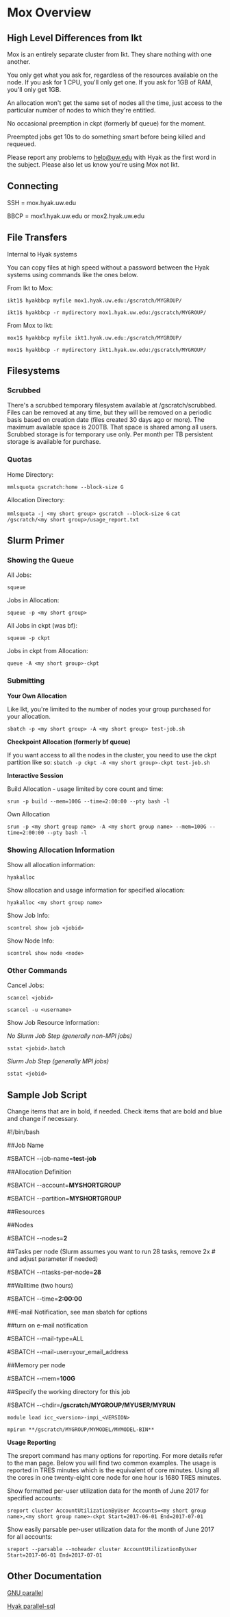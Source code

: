 # Mox Overview

## High Level Differences from Ikt

Mox is an entirely separate cluster from Ikt. They share nothing with one another.

You only get what you ask for, regardless of the resources available on the node. If you ask for 1 CPU, you'll only get one. If you ask for 1GB of RAM, you'll only get 1GB.

An allocation won't get the same set of nodes all the time, just access to the particular number of nodes to which they're entitled.

No occasional preemption in ckpt (formerly bf queue) for the moment.

Preempted jobs get 10s to do something smart before being killed and requeued.

Please report any problems to help@uw.edu with Hyak as the first word in the subject. Please also let us know you're using Mox not Ikt.

## Connecting

SSH = mox.hyak.uw.edu

BBCP = mox1.hyak.uw.edu or mox2.hyak.uw.edu

## File Transfers

Internal to Hyak systems

You can copy files at high speed without a password between the Hyak systems using commands like the ones below.

From Ikt to Mox:

```ikt1$ hyakbbcp myfile mox1.hyak.uw.edu:/gscratch/MYGROUP/```

```ikt1$ hyakbbcp -r mydirectory mox1.hyak.uw.edu:/gscratch/MYGROUP/```

From Mox to Ikt:

```mox1$ hyakbbcp myfile ikt1.hyak.uw.edu:/gscratch/MYGROUP/``` 

```mox1$ hyakbbcp -r mydirectory ikt1.hyak.uw.edu:/gscratch/MYGROUP/```

## Filesystems

### Scrubbed

There's a scrubbed temporary filesystem available at /gscratch/scrubbed. Files can be removed at any time, but they will be removed on a periodic basis based on creation date (files created 30 days ago or more). The maximum available space is 200TB. That space is shared among all users. Scrubbed storage is for temporary use only. Per month per TB persistent storage is available for purchase.

### Quotas

Home Directory:

```mmlsquota gscratch:home --block-size G```

Allocation Directory:

```mmlsquota -j <my short group> gscratch --block-size G```
```cat /gscratch/<my short group>/usage_report.txt```

## Slurm Primer

### Showing the Queue

All Jobs:

```squeue```

Jobs in Allocation:

```squeue -p <my short group>```

All Jobs in ckpt (was bf):

```squeue -p ckpt```

Jobs in ckpt from Allocation:

```queue -A <my short group>-ckpt```

### Submitting

**Your Own Allocation**

Like Ikt, you're limited to the number of nodes your group purchased for your allocation.

```sbatch -p <my short group> -A <my short group> test-job.sh```

**Checkpoint Allocation (formerly bf queue)**

If you want access to all the nodes in the cluster, you need to use the ckpt partition like so:
```sbatch -p ckpt -A <my short group>-ckpt test-job.sh```

**Interactive Session**

Build Allocation - usage limited by core count and time:

```srun -p build --mem=100G --time=2:00:00 --pty bash -l```

Own Allocation

```srun -p <my short group name> -A <my short group name> --mem=100G --time=2:00:00 --pty bash -l```

### Showing Allocation Information

Show all allocation information:

```hyakalloc```

Show allocation and usage information for specified allocation:

```hyakalloc <my short group name>```

Show Job Info:

```scontrol show job <jobid>```

Show Node Info:

```scontrol show node <node>```

### Other Commands

Cancel Jobs:

```scancel <jobid>```

```scancel -u <username>```

Show Job Resource Information:

_No Slurm Job Step (generally non-MPI jobs)_

```sstat <jobid>.batch```

_Slurm Job Step (generally MPI jobs)_

```sstat <jobid>```

## Sample Job Script

Change items that are in bold, if needed. Check items that are bold and blue and change if necessary.

#!/bin/bash 

##Job Name 

#SBATCH --job-name=**test-job**

##Allocation Definition

#SBATCH --account=**MYSHORTGROUP**

#SBATCH --partition=**MYSHORTGROUP**

##Resources 

##Nodes 

#SBATCH --nodes=**2**  

##Tasks per node (Slurm assumes you want to run 28 tasks, remove 2x # and adjust parameter if needed)

#SBATCH --ntasks-per-node=**28** 

##Walltime (two hours) 

#SBATCH --time=**2:00:00** 

##E-mail Notification, see man sbatch for options
 
##turn on e-mail notification

#SBATCH --mail-type=ALL

#SBATCH --mail-user=your_email_address

##Memory per node 

#SBATCH --mem=**100G** 

##Specify the working directory for this job 

#SBATCH --chdir=**/gscratch/MYGROUP/MYUSER/MYRUN** 

```module load icc_<version>-impi_<VERSION>```

```mpirun **/gscratch/MYGROUP/MYMODEL/MYMODEL-BIN**```

**Usage Reporting**

The sreport command has many options for reporting. For more details refer to the man page. Below you will find two common examples. The usage is reported in TRES minutes which is the equivalent of core minutes. Using all the cores in one twenty-eight core node for one hour is 1680 TRES minutes.

Show formatted per-user utilization data for the month of June 2017 for specified accounts:

```sreport cluster AccountUtilizationByUser Accounts=<my short group name>,<my short group name>-ckpt Start=2017-06-01 End=2017-07-01```

Show easily parsable per-user utilization data for the month of June 2017 for all accounts:

```sreport --parsable --noheader cluster AccountUtilizationByUser Start=2017-06-01 End=2017-07-01```

## Other Documentation

[GNU parallel](hyak_serial_job_scripts.md)

[Hyak parallel-sql](parallel_sql.md)
